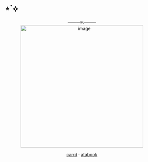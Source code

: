 # ⋆˙⟡
<div align="center">
────୨ৎ────
  <div align="center">
<img width="400" height="400" alt="image" src="https://media.discordapp.net/attachments/1406201432738365532/1416553148490977430/Untitled52_20250914013603.png?ex=68c7436c&is=68c5f1ec&hm=b3d197ad5ec4ec81ed1ef1e5c14c7db9233f1d9c23a0694f0e3dc8a4223ee3ce&=&format=webp&quality=lossless&width=750&height=750" />
    <p align="center">
<p align="center">
  <a href="https://theoceanswaveshealmysoul.carrd.co/">carrd</a> · 
  <a href="https://whatsurnamegirlfriend.atabook.org/">atabook</a>
</p>























